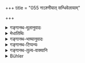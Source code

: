 +++
title = "055 नाऽश्नीयात् सन्धिवेलायाम्"

+++

<details><summary>गङ्गानथ-मूलानुवादः</summary>

At junction-time, he shall not eat, nor travel, nor sleep. He shall not scratch the ground; and he shall not remove his own garland.—(55).
</details>

<details><summary>मेधातिथिः</summary>

संध्याकालः **संधिवेला** । संवेशनं स्वापः । स्वाध्यायं निषेत्स्यति । स्मृत्यन्तरे-

- चत्वार्य् एव तु कर्माणि संध्याकाले तु वर्जयेत् । 

- आहारं मैथुनं निद्रां तथा संपाठम् एव च ॥

**न चैव प्रलिखेत्** । प्रकर्षेण लेखनं विदारणं भूमेर् निषिध्यते । न तु वर्तिकादिनाक्षरविन्यासः । **नात्मनोपहरेत् स्रजम्** । ग्रथितानि पुष्पाणि स्रक् । ताम् स्वयं कण्ठे शिरसि वा प्रधृता म्लानतया गुरुत्वेन वात्मनो न व्यपनयेत् । अर्थाद् अन्येनापनयेद् इत्य् उक्तं भवति । सर्व एवायं संध्यायां विधिर् इति <u>केचित्</u> ॥ ४.५५ ॥
</details>

<details><summary>गङ्गानथ-भाष्यानुवादः</summary>

‘*Junction-time*’—twilight.

‘*Saṃveśana*’—is *sleeping*.

Vedic Study also during twilight is going to be forbidden later on. Another Smṛti has forbidden intercourse with women also, during twilight, *e.g*.—‘At the time of twilight, one shall avoid four acts—eating, sexual intercourse, sleeping and reading.’

‘*He shall not scratch the ground*.’—What is forbidden is the tearing of the ground, and not the writing of letters, &c., with a writing-brush and such things.

‘*He shall not remove his own garland*.’—Flowers stringed together are called ‘garland;’ and when one has placed this upon his head, or on his neck, he himself should not remove it,—either because it has faded or because it is found to be too burdensome. What is meant is that he shall have it removed by another person.

Some people assert that the whole of the verse pertains to the time of twilight.—(55).
</details>

<details><summary>गङ्गानथ-टिप्पन्यः</summary>

The first quarter of this verse is quoted in *Mitākṣarā* (on 3.290).
</details>

<details><summary>गङ्गानथ-तुल्य-वाक्यानि</summary>

*Viṣṇu* (63.8).—‘Not at the twilights (shall he travel).’

*Viṣṇu* (68.12).—‘Not, at the twilights (shall he eat).’

*Viṣṇu* (71.42).—‘He shall not scratch the ground.’

*Viṣṇu* (71.55).—‘He shall not remove his own garland.’
</details>

<details><summary>Bühler</summary>

055	Let him not eat, nor travel, nor sleep during the twilight; let him not scratch the ground; let him not take off his garland.
</details>
